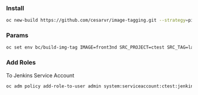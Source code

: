 
### Install

```sh
oc new-build https://github.com/cesarvr/image-tagging.git --strategy=pipeline --name=build-img-tag
```


### Params

```sh
oc set env bc/build-img-tag IMAGE=front3nd SRC_PROJECT=ctest SRC_TAG=latest DEST_PROJECT=pro DEST_TAG=prod
```

### Add Roles 

To Jenkins Service Account

```sh
oc adm policy add-role-to-user admin system:serviceaccount:ctest:jenkins -n <namespace-production>
```